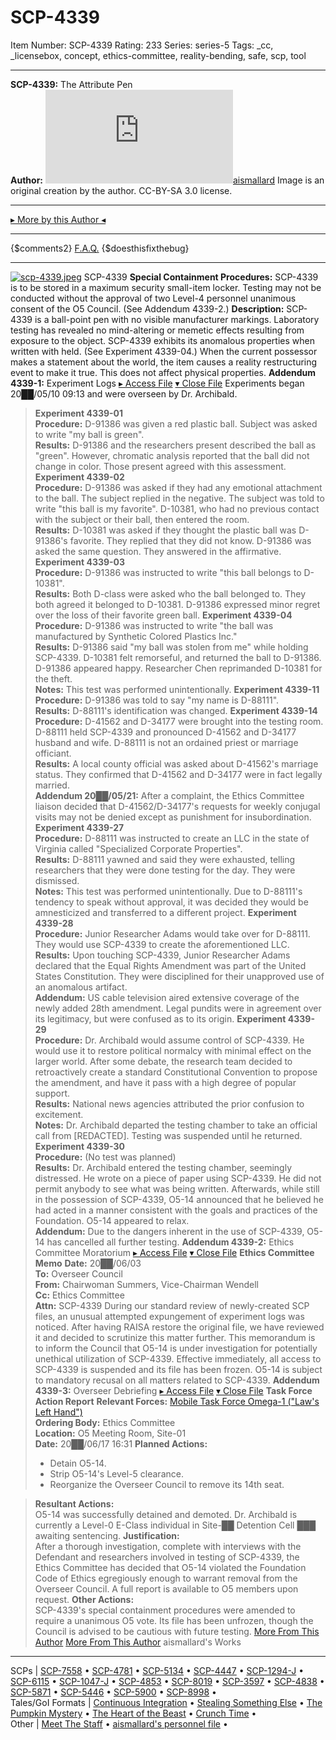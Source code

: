 # SCP-4339
Item Number: SCP-4339
Rating: 233
Series: series-5
Tags: _cc, _licensebox, concept, ethics-committee, reality-bending, safe, scp, tool

---

**SCP-4339:** The Attribute Pen  
**Author:** [![aismallard](https://www.wikidot.com/avatar.php?userid=4598089&amp;size=small&amp;timestamp=1725332682)](http://www.wikidot.com/user:info/aismallard)[aismallard](http://www.wikidot.com/user:info/aismallard)
Image is an original creation by the author. CC-BY-SA 3.0 license.
* * *
[▸ More by this Author ◂](http://www.scp-wiki.net/aismallard)
* * *
{$comments2}
[F.A.Q.](https://scp-wiki.wikidot.com/component:info-ayers)
{$doesthisfixthebug}
* * *
[![scp-4339.jpeg](https://scp-wiki.wdfiles.com/local--resized-images/scp-4339/scp-4339.jpeg/medium.jpg)](https://scp-wiki.wdfiles.com/local--files/scp-4339/scp-4339.jpeg)
SCP-4339
**Special Containment Procedures:** SCP-4339 is to be stored in a maximum security small-item locker. Testing may not be conducted without the approval of two Level-4 personnel unanimous consent of the O5 Council. (See Addendum 4339-2.)
**Description:** SCP-4339 is a ball-point pen with no visible manufacturer markings. Laboratory testing has revealed no mind-altering or memetic effects resulting from exposure to the object.
SCP-4339 exhibits its anomalous properties when written with held. (See Experiment 4339-04.) When the current possessor makes a statement about the world, the item causes a reality restructuring event to make it true. This does not affect physical properties.
**Addendum 4339-1:** Experiment Logs
[▸ Access File](javascript:;)
[▾ Close File](javascript:;)
Experiments began 20██/05/10 09:13 and were overseen by Dr. Archibald.
> **Experiment 4339-01**  
>  **Procedure:** D-91386 was given a red plastic ball. Subject was asked to write "my ball is green".  
>  **Results:** D-91386 and the researchers present described the ball as "green". However, chromatic analysis reported that the ball did not change in color. Those present agreed with this assessment.
> **Experiment 4339-02**  
>  **Procedure:** D-91386 was asked if they had any emotional attachment to the ball. The subject replied in the negative. The subject was told to write "this ball is my favorite". D-10381, who had no previous contact with the subject or their ball, then entered the room.  
>  **Results:** D-10381 was asked if they thought the plastic ball was D-91386's favorite. They replied that they did not know. D-91386 was asked the same question. They answered in the affirmative.
> **Experiment 4339-03**  
>  **Procedure:** D-91386 was instructed to write "this ball belongs to D-10381".  
>  **Results:** Both D-class were asked who the ball belonged to. They both agreed it belonged to D-10381. D-91386 expressed minor regret over the loss of their favorite green ball.
> **Experiment 4339-04**  
>  **Procedure:** D-91386 was instructed to write "the ball was manufactured by Synthetic Colored Plastics Inc."  
>  **Results:** D-91386 said "my ball was stolen from me" while holding SCP-4339. D-10381 felt remorseful, and returned the ball to D-91386. D-91386 appeared happy. Researcher Chen reprimanded D-10381 for the theft.  
>  **Notes:** This test was performed unintentionally.
> **Experiment 4339-11**  
>  **Procedure:** D-91386 was told to say "my name is D-88111".  
>  **Results:** D-88111's identification was changed.
> **Experiment 4339-14**  
>  **Procedure:** D-41562 and D-34177 were brought into the testing room. D-88111 held SCP-4339 and pronounced D-41562 and D-34177 husband and wife. D-88111 is not an ordained priest or marriage officiant.  
>  **Results:** A local county official was asked about D-41562's marriage status. They confirmed that D-41562 and D-34177 were in fact legally married.  
>  **Addendum 20██/05/21:** After a complaint, the Ethics Committee liaison decided that D-41562/D-34177's requests for weekly conjugal visits may not be denied except as punishment for insubordination.
> **Experiment 4339-27**  
>  **Procedure:** D-88111 was instructed to create an LLC in the state of Virginia called "Specialized Corporate Properties".  
>  **Results:** D-88111 yawned and said they were exhausted, telling researchers that they were done testing for the day. They were dismissed.  
>  **Notes:** This test was performed unintentionally. Due to D-88111's tendency to speak without approval, it was decided they would be amnesticized and transferred to a different project.
> **Experiment 4339-28**  
>  **Procedure:** Junior Researcher Adams would take over for D-88111. They would use SCP-4339 to create the aforementioned LLC.  
>  **Results:** Upon touching SCP-4339, Junior Researcher Adams declared that the Equal Rights Amendment was part of the United States Constitution. They were disciplined for their unapproved use of an anomalous artifact.  
>  **Addendum:** US cable television aired extensive coverage of the newly added 28th amendment. Legal pundits were in agreement over its legitimacy, but were confused as to its origin.
> **Experiment 4339-29**  
>  **Procedure:** Dr. Archibald would assume control of SCP-4339. He would use it to restore political normalcy with minimal effect on the larger world. After some debate, the research team decided to retroactively create a standard Constitutional Convention to propose the amendment, and have it pass with a high degree of popular support.  
>  **Results:** National news agencies attributed the prior confusion to excitement.  
>  **Notes:** Dr. Archibald departed the testing chamber to take an official call from [REDACTED]. Testing was suspended until he returned.
> **Experiment 4339-30**  
>  **Procedure:** (No test was planned)  
>  **Results:** Dr. Archibald entered the testing chamber, seemingly distressed. He wrote on a piece of paper using SCP-4339. He did not permit anybody to see what was being written. Afterwards, while still in the possession of SCP-4339, O5-14 announced that he believed he had acted in a manner consistent with the goals and practices of the Foundation. O5-14 appeared to relax.  
>  **Addendum:** Due to the dangers inherent in the use of SCP-4339, O5-14 has cancelled all further testing.
**Addendum 4339-2:** Ethics Committee Moratorium
[▸ Access File](javascript:;)
[▾ Close File](javascript:;)
> **Ethics Committee Memo**
> **Date:** 20██/06/03  
>  **To:** Overseer Council  
>  **From:** Chairwoman Summers, Vice-Chairman Wendell  
>  **Cc:** Ethics Committee  
>  **Attn:** SCP-4339
> During our standard review of newly-created SCP files, an unusual attempted expungement of experiment logs was noticed. After having RAISA restore the original file, we have reviewed it and decided to scrutinize this matter further. This memorandum is to inform the Council that O5-14 is under investigation for potentially unethical utilization of SCP-4339.
> Effective immediately, all access to SCP-4339 is suspended and its file has been frozen. O5-14 is subject to mandatory recusal on all matters related to SCP-4339.
**Addendum 4339-3:** Overseer Debriefing
[▸ Access File](javascript:;)
[▾ Close File](javascript:;)
> **Task Force Action Report**
> **Relevant Forces:** [Mobile Task Force Omega-1 ("Law's Left Hand")](/tanhony-s-proposal)  
>  **Ordering Body:** Ethics Committee  
>  **Location:** O5 Meeting Room, Site-01  
>  **Date:** 20██/06/17 16:31
> **Planned Actions:**
>   * Detain O5-14.
>   * Strip O5-14's Level-5 clearance.
>   * Reorganize the Overseer Council to remove its 14th seat.
> 

> **Resultant Actions:**  
>  O5-14 was successfully detained and demoted. Dr. Archibald is currently a Level-0 E-Class individual in Site-██ Detention Cell ███ awaiting sentencing.
> **Justification:**  
>  After a thorough investigation, complete with interviews with the Defendant and researchers involved in testing of SCP-4339, the Ethics Committee has decided that O5-14 violated the Foundation Code of Ethics egregiously enough to warrant removal from the Overseer Council. A full report is available to O5 members upon request.
> **Other Actions:**  
>  SCP-4339's special containment procedures were amended to require a unanimous O5 vote. Its file has been unfrozen, though the Council is advised to be cautious with future testing.
[More From This Author](javascript:;)
[More From This Author](javascript:;)
aismallard's Works  
---  
SCPs |  [SCP-7558](/scp-7558) • [SCP-4781](/scp-4781) • [SCP-5134](/scp-5134) • [SCP-4447](/scp-4447) • [SCP-1294-J](/scp-1294-j) • [SCP-6115](/scp-6115) • [SCP-1047-J](/scp-1047-j) • [SCP-4853](/scp-4853) • [SCP-8019](/scp-8019) • [SCP-3597](/scp-3597) • [SCP-4838](/scp-4838) • [SCP-5871](/scp-5871) • [SCP-5446](/scp-5446) • [SCP-5900](/scp-5900) • [SCP-8998](/scp-8998) •  
Tales/GoI Formats |  [Continuous Integration](/continuous-integration) • [Stealing Something Else](/stealing-something-else) • [The Pumpkin Mystery](/pumpkin-mystery) • [The Heart of the Beast](/heart-of-the-beast) • [Crunch Time](/crunch-time) •  
Other |  [Meet The Staff](/meet-the-staff) • [aismallard's personnel file](/aismallard) •